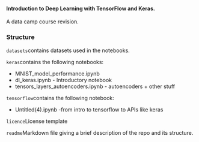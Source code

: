 #### Introduction to Deep Learning with TensorFlow and Keras.
A data camp course revision.

### Structure
`datasets`contains datasets used in the notebooks.

`keras`contains the following notebooks:

* MNIST_model_performance.ipynb
* dl_keras.ipynb - Introductory notebook
* tensors_layers_autoencoders.ipynb - autoencoders + other stuff

`tensorflow`contains the following notebook:

* Untitled(4).ipynb  -from intro to tensorflow to APIs like keras

`licence`License template

`readme`Markdown file giving a brief description of the repo and its structure.
